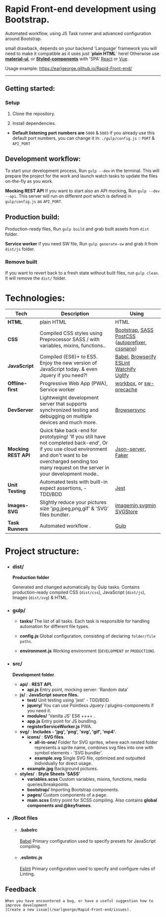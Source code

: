 # **Rapid** Front-end development using **Bootstrap**. 
 Automated workflow, using JS Task runner and advanced configuration around Bootstrap.

 small drawback, depends on your backend 'Language' framework you will need to make it compatible as it uses just '**plain HTML**' here! Otherwise use **[material-ui](https://github.com/mui-org/material-ui)**, or **[Styled-components](https://github.com/styled-components/styled-components)** with 'SPA' [React](https://reactjs.org/) or [Vue](https://vuejs.org/).
 
Usage example: https://earlgeorge.github.io/Rapid-Front-end/

---
## Getting started:
### Setup
1. Clone the repository.

2. Install dependencies.

- **Default listening port numbers are** `5000` & `5003` if you already use this default port numbers, you can change it in: `./gulp/config.js` :: `PORT` & `API_PORT`

## Development workflow:
To start your development process, Run `gulp --dev` in the terminal. This will prepare the project for the work and launch watch tasks to update the files on-the-fly as you work.

**Mocking REST API** If you want to start also an API mocking, Run `gulp --dev --api`. This server will run on different port which is defined in `gulp/config.js` as `API_PORT`.

## Production build:
Production-ready files, Run `gulp build` and grab built assets from `dist` folder.

**Service worker** if you need SW file, Run `gulp generate-sw` and grab it from `dist/js` folder.

### Remove built
If you want to revert back to a fresh state without built files, run
`gulp clean`.  It will remove the `dist/` folder.

# Technologies:
| **Tech** | **Description** |**Using** |
|----------|-------|----|
| **HTML** | plain HTML | HTML
| **CSS**  | Compiled CSS styles using Preprocessor SASS / with variables, mixins, functions.. | [Bootstrap](https://getbootstrap.com/), [SASS](http://sass-lang.com/) <br> [PostCSS](https://github.com/postcss/postcss) ([autoprefixer](https://github.com/postcss/autoprefixer), [cssnano](https://github.com/ben-eb/cssnano))
| **JavaScript** | Compiled (ES6)+ to ES5. Enjoy the new version of JavaScript today. & even Jquery if you need?! | [Babel](http://babeljs.io/), [Browserify](http://browserify.org) <br> [ESLint](http://eslint.org) <br>[Watchify](https://github.com/substack/watchify) <br> [Uglify](https://github.com/terinjokes/gulp-uglify)
| **Offline-first** | Progressive Web App (PWA), Service worker | [workbox](https://developers.google.com/web/tools/workbox/), or [sw-precache](https://github.com/GoogleChromeLabs/sw-precache)
| **DevServer** | Lightweight development server that supports synchronized testing and debugging on multiple devices and much more. | [Browsersync](https://www.browsersync.io/)
| **Mocking REST API** | Quick fake back-end for prototyping! 'If you still have not completed back-end', Or if you use cloud environment and don't want to be overcharged sending too many request on the server in your development mode..   | [Json-server](https://github.com/typicode/json-server), [Faker](https://github.com/marak/Faker.js)
| **Unit Testing** | Automated tests with built-in expect assertions, - TDD/BDD | [Jest](https://jestjs.io)
| **Images-SVG** | Slightly reduce your pictures size 'jpg,jpeg,png,gif' & 'SVG' files bundler. |[imagemin](https://github.com/sindresorhus/gulp-imagemin),[svgmin](https://github.com/ben-eb/gulp-svgmin) <br> [SVGStore](https://github.com/w0rm/gulp-svgstore)
| **Task Runners** | Automated workflow .| [Gulp](https://gulpjs.com)

# Project structure:
* ### dist/

    **Production folder**

    Generated and changed automatically by Gulp tasks. Contains production-ready compiled CSS (`dist/css`), JavaScript (`dist/js`), Images (`dist/svg`) & HTML.

* ### gulp/
    * **tasks/**
        The list of all tasks. Each task is responsible for handling automation for different file types. 

    * **config.js**
        Global configuration, consisting of declaring `folder/file paths`. 

    * **environment.js**
        Working environment (`DEVELOPMENT` or `PRODUCTION`).

* ### src/
    **Development folder**.
    * **api/** : **REST API.**
        * **api.js** Entry point, mocking server: 'Random data'
    * **js/** : **JavaScript source files.**
        * **test/** Unit testing using 'jest' - TDD/BDD.
        * **jquery/** You can use Pointless Jquery / plugins-components if you need it.
        * **modules/** 'Vanilla JS' ES6 ++++ .
        * **app.js** Entry point for JS bundling.
        * **registerServiceWorker.js**  PWA.
    * **svg/** : **Includes - 'jpg', 'png', 'svg', 'gif', 'mp4'.**
        * **icons/** : **SVG files**.
             * **all-in-one/** Folder for SVG sprites, where each nested folder represents a sprite name, combines svg files into one with symbol elements - 'SVG bundler'.
             * **example.svg** Single SVG file, optimized and outputted individually for direct usage.
        * **example.jpg** Background pictures.
    * **styles/** : **Style Sheets 'SASS'**
        * **variables.scss** Custom variables, mixins, functions, media queries/breakpoints.
        * **bootstrap/** Importing Bootstrap components.
        * **pages/** Custom components of a page.
        * **main.scss** Entry point for SCSS compiling. Also contains **global components and @keyframes**.

* ### /Root files

   - #### .babelrc
   
     [Babel](https://babeljs.io/) Primary configuration used to specify presets for JavaScript compiling.

  - #### .eslintrc.js

    [Eslint](https://eslint.org/) Primary configuration used to specify and configure rules of Linting.
    
## Feedback
    When you have encountered a bug, or have a useful suggestion how to improve development 
    [Create a new issue](/earlgeorge/Rapid-Front-end/issues).
